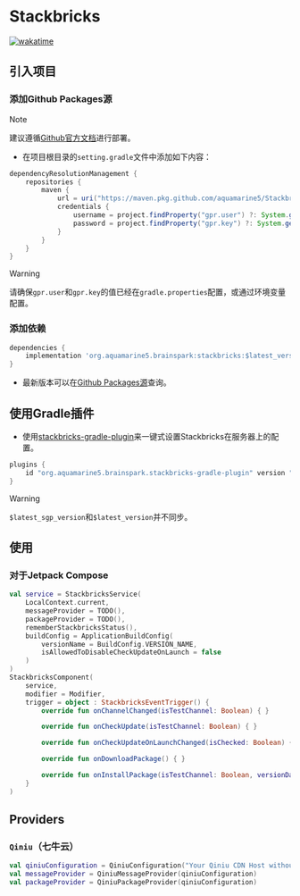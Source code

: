 # Stackbricks

[![wakatime](https://wakatime.com/badge/github/aquamarine5/Stackbricks.svg)](https://wakatime.com/badge/github/aquamarine5/Stackbricks)

## 引入项目

### 添加Github Packages源

> [!NOTE]
> 建议遵循[Github官方文档](https://docs.github.com/zh/packages/working-with-a-github-packages-registry/working-with-the-gradle-registry#using-a-published-package)进行部署。

- 在项目根目录的`setting.gradle`文件中添加如下内容：
```groovy
dependencyResolutionManagement {
    repositories {
        maven {
            url = uri("https://maven.pkg.github.com/aquamarine5/Stackbricks")
            credentials {
                username = project.findProperty("gpr.user") ?: System.getenv("GPR_USERNAME")
                password = project.findProperty("gpr.key") ?: System.getenv("GPR_TOKEN")
            }
        }
    }
}
```
> [!WARNING]
> 请确保`gpr.user`和`gpr.key`的值已经在`gradle.properties`配置，或通过环境变量配置。

### 添加依赖

```groovy
dependencies {
    implementation 'org.aquamarine5.brainspark:stackbricks:$latest_version'
}
```

- 最新版本可以在[Github Packages源](https://github.com/aquamarine5/Stackbricks/packages/2402860)查询。

## 使用Gradle插件

- 使用[stackbricks-gradle-plugin](https://github.com/aquamarine5/stackbricks-gradle-plugin)来一键式设置Stackbricks在服务器上的配置。
```groovy
plugins {
    id "org.aquamarine5.brainspark.stackbricks-gradle-plugin" version "$latest_sgp_version"
}
```

> [!WARNING]
> `$latest_sgp_version`和`$latest_version`并不同步。

## 使用

### 对于Jetpack Compose

```kotlin
val service = StackbricksService(
    LocalContext.current,
    messageProvider = TODO(),
    packageProvider = TODO(),
    rememberStackbricksStatus(),
    buildConfig = ApplicationBuildConfig(
        versionName = BuildConfig.VERSION_NAME,
        isAllowedToDisableCheckUpdateOnLaunch = false
    )
)
StackbricksComponent(
    service,
    modifier = Modifier,
    trigger = object : StackbricksEventTrigger() {
        override fun onChannelChanged(isTestChannel: Boolean) { }

        override fun onCheckUpdate(isTestChannel: Boolean) { }

        override fun onCheckUpdateOnLaunchChanged(isChecked: Boolean) { }

        override fun onDownloadPackage() { }

        override fun onInstallPackage(isTestChannel: Boolean, versionData: StackbricksVersionData) { }
    }
)
```

## Providers

### `Qiniu`（七牛云）

```kotlin
val qiniuConfiguration = QiniuConfiguration("Your Qiniu CDN Host without http/https")
val messageProvider = QiniuMessageProvider(qiniuConfiguration)
val packageProvider = QiniuPackageProvider(qiniuConfiguration)
```